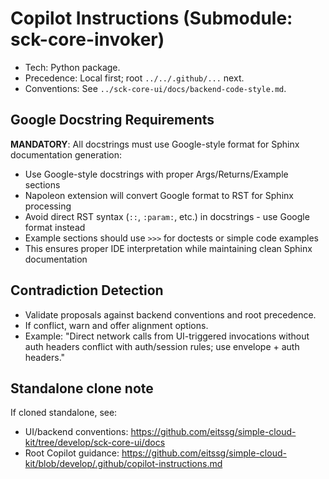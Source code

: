 # Copilot Instructions (Submodule: sck-core-invoker)

- Tech: Python package.
- Precedence: Local first; root `../../.github/...` next.
- Conventions: See `../sck-core-ui/docs/backend-code-style.md`.

## Google Docstring Requirements
**MANDATORY**: All docstrings must use Google-style format for Sphinx documentation generation:
- Use Google-style docstrings with proper Args/Returns/Example sections
- Napoleon extension will convert Google format to RST for Sphinx processing
- Avoid direct RST syntax (`::`, `:param:`, etc.) in docstrings - use Google format instead
- Example sections should use `>>>` for doctests or simple code examples
- This ensures proper IDE interpretation while maintaining clean Sphinx documentation

## Contradiction Detection
- Validate proposals against backend conventions and root precedence.
- If conflict, warn and offer alignment options.
- Example: "Direct network calls from UI-triggered invocations without auth headers conflict with auth/session rules; use envelope + auth headers."

## Standalone clone note
If cloned standalone, see:
- UI/backend conventions: https://github.com/eitssg/simple-cloud-kit/tree/develop/sck-core-ui/docs
- Root Copilot guidance: https://github.com/eitssg/simple-cloud-kit/blob/develop/.github/copilot-instructions.md
 
